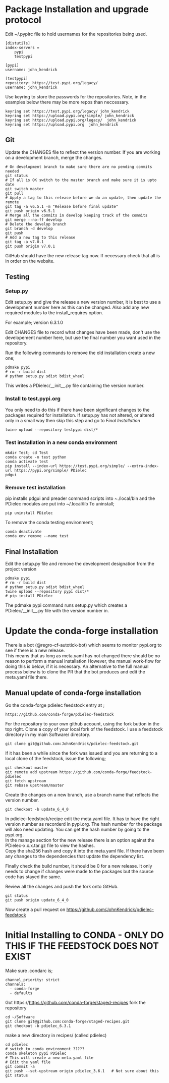 # Package Installation and upgrade protocol
Edit ~/.pypirc file to hold usernames for the repositories being used.

```
[distutils]
index-servers = 
	pypi
	testpypi

[pypi]
username: john_kendrick

[testpypi]
repository: https://test.pypi.org/legacy/
username: john_kendrick
```

Use keyring to store the passwords for the repositories.  Note, in the examples below there may be more repos than neccessary.

    keyring set https://test.pypi.org/legacy/ john_kendrick
    keyring set https://upload.pypi.org/simple/ john_kendrick
    keyring set https://upload.pypi.org/legacy/  john_kendrick
    keyring set https://upload.pypi.org  john_kendrick

## Git

Update the CHANGES file to reflect the version number.  If you are working on a development branch, merge the changes.

```
# On development branch to make sure there are no pending commits needed
git status                
# If all is OK switch to the master branch and make sure it is upto date
git switch master
git pull
# Apply a tag to this release before we do an update, then update the remote
git tag -a v6.5.1 -m "Release before final update" 
git push origin v6.5.1
# Merge all the commits in develop keeping track of the commits
git merge --no-ff develop  
# Delete the develop branch
git branch -d develop
git push
# Add a new tag to this release
git tag -a v7.0.1
git push origin v7.0.1

```

GitHub should have the new release tag now.  If necessary check that all is in order on the website.

## Testing

### Setup.py
Edit setup.py and give the release a new version number, it is best to use a development number here as this can be changed.  Also add any new required modules to the install_requires option.

For example; version 6.3.1.0

Edit CHANGES file to record what changes have been made, don't use the developement number here, but use the final number you want used in the repository.

Run the following commands to remove the old installation create a new one;

    pdmake pypi
    # rm -r build dist
    # python setup.py sdist bdist_wheel

This writes a PDielec/\_\_init\_\_.py file containing the version number.

### Install to test.pypi.org
You only need to do this if there have been significant changes to the packages required for installation.  If setup.py has not altered, or altered only in a small way then skip this step and go to *Final Installation*

    twine upload --repository testpypi dist/*

### Test installation in a new conda environment

	mkdir Test; cd Test
    conda create -n test python
	conda activate test
    pip install --index-url https://test.pypi.org/simple/ --extra-index-url https://pypi.org/simple/ PDielec
	pdgui

### Remove test installation

pip installs pdgui and preader command scripts into ~./local/bin and the PDielec modules are put into ~/.local/lib
To uninstall;

	pip uninstall PDielec

To remove the conda testing environment;
 
	conda deactivate
	conda env remove --name test

## Final Installation

Edit the setup.py file and remove the development designation from the project version

    pdmake pypi
    # rm -r build dist
    # python setup.py sdist bdist_wheel
	twine upload --repository pypi dist/*
    # pip install PDielec

The pdmake pypi command runs setup.py which creates a PDielec/\_\_init\_\_.py file with the version number in.

# Update the conda-forge installation
There is a bot (@regro-cf-autotick-bot) which seems to monitor pypi.org to see if there is a new release.  
This means that as long as meta.yaml has not changed there should be no reason to perform a manual installation
However, the manual work-flow for doing this is below, if it is necessary.  An alternative to the full manual process below is to clone the PR that the bot produces and edit the meta.yaml file there.

## Manual update of conda-forge installation  

Go the conda-forge pdielec feedstock entry at ;

    https://github.com/conda-forge/pdielec-feedstock

For the repository to your own github account, using the fork button in the top right. 
Clone a copy of your local fork of the feedstock.  I use a feedstock directory in my main Software/ directory.

    git clone git@github.com:JohnKendrick/pdielec-feedstock.git

If it has been a while since the fork was issued and you are returning to a local clone of the feedstock, issue the following;

    git checkout master
    git remote add upstream https://github.com/conda-forge/feedstock-pdielec
    git fetch upstream
    git rebase upstream/master

Create the changes on a new branch, use a branch name that reflects the version number.

    git checkout -b update_6_4_0

In pdielec-feedstock/recipe edit the meta.yaml file.  It has to have the right version number as recorderd in pypi.org.
The hash number for the package will also need updating.  You can get the hash number by going to the pypi.org.  
In the manage section for the new release there is an option against the PDielec-x.x.x.tar.gz file to view the hashes.  
Copy the sha256 hash and copy it into the meta.yaml file.
If there have been any changes to the dependencies that update the dependency list.

Finally check the build number, it should be 0 for a new release.  It only needs to change if changes were made to the packages but the source code has stayed the same.

Review all the changes and push the fork onto GitHub.

    git status
	git push origin update_6_4_0

Now create a pull request on https://github.com/JohnKendrick/pdielec-feedstock


# Initial Installing to CONDA - ONLY DO THIS IF THE FEEDSTOCK DOES NOT EXIST

Make sure .condarc is;

```
channel_priority: strict
channels:
  - conda-forge
  - defaults
```

Got https://https://github.com/conda-forge/staged-recipes
fork the repository

```
cd ~/Software
git clone git@github.com:conda-forge/staged-recipes.git
git checkout -b pdielec_6.3.1
```

make a new directory in recipes/ (called pdielec)

```
cd pdielec
# switch to conda environment ?????
conda skeleton pypi PDielec
# This will create a new meta.yaml file
# Edit the yaml file
git commit -a
git push --set-upstream origin pdielec_3.6.1   # Not sure about this
git status
```

